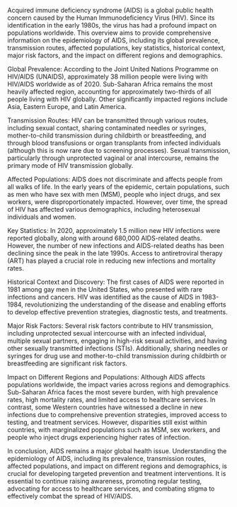 Acquired immune deficiency syndrome (AIDS) is a global public health concern caused by the Human Immunodeficiency Virus (HIV). Since its identification in the early 1980s, the virus has had a profound impact on populations worldwide. This overview aims to provide comprehensive information on the epidemiology of AIDS, including its global prevalence, transmission routes, affected populations, key statistics, historical context, major risk factors, and the impact on different regions and demographics.

Global Prevalence:
According to the Joint United Nations Programme on HIV/AIDS (UNAIDS), approximately 38 million people were living with HIV/AIDS worldwide as of 2020. Sub-Saharan Africa remains the most heavily affected region, accounting for approximately two-thirds of all people living with HIV globally. Other significantly impacted regions include Asia, Eastern Europe, and Latin America.

Transmission Routes:
HIV can be transmitted through various routes, including sexual contact, sharing contaminated needles or syringes, mother-to-child transmission during childbirth or breastfeeding, and through blood transfusions or organ transplants from infected individuals (although this is now rare due to screening processes). Sexual transmission, particularly through unprotected vaginal or anal intercourse, remains the primary mode of HIV transmission globally.

Affected Populations:
AIDS does not discriminate and affects people from all walks of life. In the early years of the epidemic, certain populations, such as men who have sex with men (MSM), people who inject drugs, and sex workers, were disproportionately impacted. However, over time, the spread of HIV has affected various demographics, including heterosexual individuals and women.

Key Statistics:
In 2020, approximately 1.5 million new HIV infections were reported globally, along with around 680,000 AIDS-related deaths. However, the number of new infections and AIDS-related deaths has been declining since the peak in the late 1990s. Access to antiretroviral therapy (ART) has played a crucial role in reducing new infections and mortality rates.

Historical Context and Discovery:
The first cases of AIDS were reported in 1981 among gay men in the United States, who presented with rare infections and cancers. HIV was identified as the cause of AIDS in 1983-1984, revolutionizing the understanding of the disease and enabling efforts to develop effective prevention strategies, diagnostic tests, and treatments.

Major Risk Factors:
Several risk factors contribute to HIV transmission, including unprotected sexual intercourse with an infected individual, multiple sexual partners, engaging in high-risk sexual activities, and having other sexually transmitted infections (STIs). Additionally, sharing needles or syringes for drug use and mother-to-child transmission during childbirth or breastfeeding are significant risk factors.

Impact on Different Regions and Populations:
Although AIDS affects populations worldwide, the impact varies across regions and demographics. Sub-Saharan Africa faces the most severe burden, with high prevalence rates, high mortality rates, and limited access to healthcare services. In contrast, some Western countries have witnessed a decline in new infections due to comprehensive prevention strategies, improved access to testing, and treatment services. However, disparities still exist within countries, with marginalized populations such as MSM, sex workers, and people who inject drugs experiencing higher rates of infection.

In conclusion, AIDS remains a major global health issue. Understanding the epidemiology of AIDS, including its prevalence, transmission routes, affected populations, and impact on different regions and demographics, is crucial for developing targeted prevention and treatment interventions. It is essential to continue raising awareness, promoting regular testing, advocating for access to healthcare services, and combating stigma to effectively combat the spread of HIV/AIDS.